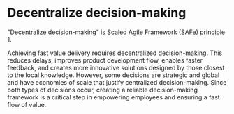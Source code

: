# Decentralize decision-making

"Decentralize decision-making" is Scaled Agile Framework (SAFe) principle 1.

Achieving fast value delivery requires decentralized decision-making. This
reduces delays, improves product development flow, enables faster feedback, and
creates more innovative solutions designed by those closest to the local
knowledge. However, some decisions are strategic and global and have economies
of scale that justify centralized decision-making. Since both types of decisions
occur, creating a reliable decision-making framework is a critical step in
empowering employees and ensuring a fast flow of value.
